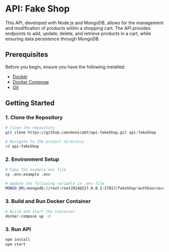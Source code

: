 # API: Fake Shop

This API, developed with Node.js and MongoDB, allows for the management and modification of products within a shopping cart.
The API provides endpoints to add, update, delete, and retrieve products in a cart, while ensuring data persistence through MongoDB.


## Prerequisites

Before you begin, ensure you have the following installed:
- [Docker](https://www.docker.com/get-started)
- [Docker Compose](https://docs.docker.com/compose/install/)
- [Git](https://git-scm.com/downloads)


## Getting Started

### 1. Clone the Repository

```bash
# Clone the repository
git clone https://github.com/monicaGY/api-fakeShop.git api-fakeShop

# Navigate to the project directory
cd api-fakeShop
```
### 2. Environment Setup

```bash
# Copy the example env file
cp .env.example .env

# Update the following variable in .env file
MONGO_URL=mongodb://root:root2024@127.0.0.1:27017/fakeShop?authSource=admin
```

### 3. Build and Run Docker Container

```bash
# Build and start the container
docker-compose up -d
```
### 3. Run API

```bash
npm install
npm start
```